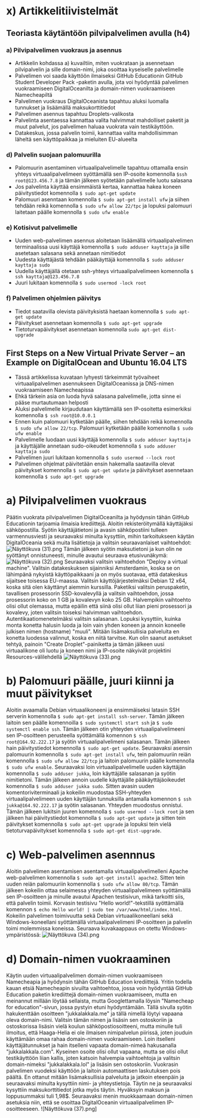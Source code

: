 # x) Artikkelitiivistelmät
## Teoriasta käytäntöön pilvipalvelimen avulla (h4)
### a) Pilvipalvelimen vuokraus ja asennus
- Artikkelin kohdassa a) kuvailtiin, miten vuokrataan ja asennetaan pilvipalvelin ja sille domain-nimi, joka osoittaa kyseiselle palvelimelle
- Palvelimen voi saada käyttöön ilmaiseksi GitHub Educationin GitHub Student Developer Pack -paketin avulla, jota voi hyödyntää palvelimen vuokraamiseen DigitalOceanilta ja domain-nimen vuokraamiseen Namecheapiltä
- Palvelimen vuokraus DigitalOceanista tapahtuu aluksi luomalla tunnukset ja lisäämällä maksukorttitiedot
- Palvelimen asennus tapahtuu Droplets-valikosta
- Palvelinta asentaessa kannattaa valita halvimmat mahdolliset paketit ja muut palvelut, jos palvelimen haluaa vuokrata vain testikäyttöön.
- Datakeskus, jossa palvelin toimii, kannattaa valita mahdollisimman läheltä sen käyttöpaikkaa ja mieluiten EU-alueelta
### d) Palvelin suojaan palomuurilla
- Palomuurin asentaminen virtuaalipalvelimelle tapahtuu ottamalla ensin yhteys virtuaalipalvelimeen syöttämällä sen IP-osoite komennolla
    ```$ssh root@123.456.7.8``` ja tämän jälkeen syötetään palvelimelle luotu salasana
- Jos palvelinta käyttää ensimmäistä kertaa, kannattaa hakea koneen päivitystiedot komennolla
    ```$ sudo apt-get update```
- Palomuuri asenntaan komennolla
    ```$ sudo apt-get install ufw``` ja siihen tehdään reikä komennolla
    ```$ sudo ufw allow 22/tpc``` ja lopuksi palomuuri laitetaan päälle komennolla
    ```$ sudo ufw enable```
### e) Kotisivut palvelimelle
- Uuden web-palvelimen asennus aloitetaan lisäämällä virtuaalipalvelimen terminaalissa uusi käyttäjä komennolla
    ```$ sudo adduser kayttaja``` ja sille asetetaan salasana sekä annetaan nimitiedot
- Uudesta käyttäjästä tehdään pääkäyttäjä komennolla
    ```$ sudo adduser kayttaja sudo```
- Uudella käyttäjällä otetaan ssh-yhteys virtuaalipalvelimeen komennolla
    ```$ ssh kayttaja@123.456.7.8```
- Juuri lukitaan komennolla
    ```$ sudo usermod -lock root```
### f) Palvelimen ohjelmien päivitys
- Tiedot saatavilla olevista päivityksistä haetaan komennolla
    ```$ sudo apt-get update```
- Päivitykset asennetaan komennolla
    ```$ sudo apt-get upgrade```
- Tietoturvapäivitykset asennetaan komennolla
    ```sudo apt-get dist-upgrade```

## First Steps on a New Virtual Private Server – an Example on DigitalOcean and Ubuntu 16.04 LTS
- Tässä artikkelissa kuvataan lyhyesti tärkeimmät työvaiheet virtuaalipalvelimen asennukseen DigitalOceanissa ja DNS-nimen vuokraamiseen Namecheapissa
- Ehkä tärkein asia on luoda hyvä salasana palvelimelle, jotta sinne ei pääse murtautumaan helposti
- Aluksi palvelimelle kirjaudutaan käyttämällä sen IP-osoitetta esimerkiksi komennolla
    ```$ ssh root@10.0.0.1```
- Ennen kuin palomuuri kytketään päälle, siihen tehdään reikä komennolla
    ```$ sudo ufw allow 22/tcp```. Palomuuri kytketään päälle komennolla
    ```$ sudo ufw enable```
- Palvelimelle luodaan uusi käyttäjä komennolla
    ```$ sudo adduser kayttaja``` ja käyttäjälle annetaan sudo-oikeudet komennolla
    ```$ sudo adduser kayttaja sudo```
- Palvelimen juuri lukitaan komennolla
    ```$ sudo usermod --lock root```
- Palvelimen ohjelmat päivitetään ensin hakemalla saatavilla olevat päivitykset komennolla
    ```$ sudo apt-get update``` ja päivitykset asennetaan komennolla
    ```$ sudo apt-get upgrade```

# a) Pilvipalvelimen vuokraus
Päätin vuokrata pilvipalvelimen DigitalOceanilta ja hyödynsin tähän GitHub Educationin tarjoamia ilmaisia krediittejä. Aloitin rekisteröitymällä käyttäjäksi sähköpostilla. Syötin käyttäjätietoni ja avasin sähköpostiini tulleen varmennusviesti ja seuraavaksi minulta kysyttiin, mihin tarkoitukseen käytän DigitalOceania sekä muita lisätietoja ja valitsin seuraavanlaiset vaihtoehdot:
![Näyttökuva (31).png](https://github.com/JukkaLak/h4MaailmaKuulee/blob/main/N%C3%A4ytt%C3%B6kuva%20(31).png)
Tämän jälkeen syötin maksutietoni ja kun olin ne syöttänyt onnistuneesti, minulle avautui seuraava etusivunäkymä:
![Näyttökuva (32).png](https://github.com/JukkaLak/h4MaailmaKuulee/blob/main/N%C3%A4ytt%C3%B6kuva%20(32).png)
Seuraavaksi valitsin vaihtoehdon "Deploy a virtual machine". Valitsin datakeskuksen sijainniksi Amsterdamin, koska se on lähimpänä nykyistä käyttöpaikkaani ja on myös suotavaa, että datakeskus sijaitsee toisessa EU-maassa. Valitsin käyttöjärjestelmäksi Debian 12 x64, koska sitä olen käyttänyt aiemmin kurssilla. Paketiksi valitsin peruspaketin, tavallisen prosessorin SSD-kovalevyllä ja valitsin vaihtoehdon, jossa prosessorin koko on 1 GB ja kovalevyn koko 25 GB. Halvempikin vaihtoehto olisi ollut olemassa, mutta epäilin että siinä olisi ollut liian pieni prosessori ja kovalevy, joten valitsin toiseksi halvimman vaihtoehdon. Autentikaatiomenetelmäksi valitsin salasanan. Lopuksi kysyttiin, kuinka monta konetta halusin luoda ja loin vain yhden koneen ja annoin koneelle julkisen nimen (hostname) "muuli". Mitään lisämaksullisia palveluita en konetta luodessa valinnut, koska en niitä tarvitse. Kun olin saanut asetukset tehtyä, painoin "Create Droplet"-painiketta ja tämän jälkeen uusi virtuaalikone oli luotu ja koneen nimi ja IP-osoite näkyivät projektini Resources-välilehdellä
![Näyttökuva (33).png](https://github.com/JukkaLak/h4MaailmaKuulee/blob/main/N%C3%A4ytt%C3%B6kuva%20(33).png)

# b) Palomuuri päälle, juuri kiinni ja muut päivitykset
Aloitin avaamalla Debian virtuaalikoneeni ja ensimmäiseksi latasin SSH serverin komennolla
    ```$ sudo apt-get install ssh-server```. Tämän jälkeen laitoin sen päälle komennoilla
    ```$ sudo systemctl start ssh``` ja 
    ```$ sudo systemctl enable ssh```.
Tämän jälkeen otin yhteyden virtuaalipalvelimeeni sen IP-osoitteen perusteella syöttämällä komennon
    ```$ ssh root@164.92.222.17``` ja syötin virtuaalipalvelimeni salasanan. Tämän jälkeen hain päivitystiedot komennolla
    ```$ sudo apt-get update```. Seuraavaksi asensin palomuurin komennolla
    ```$ sudo apt-get install ufw```, tein palomuuriin reiän komennolla
    ```$ sudo ufw allow 22/tcp``` ja laitoin palomuurin päälle komennolla 
    ```$ sudo ufw enable```. Seuraavaksi loin virtuaalipalvelimelle uuden käyttäjän komennolla
    ```$ sudo adduser jukka```, loin käyttäjälle salasanan ja syötin nimitietoni. Tämän jälkeen annoin uudelle käyttäjälle pääkäyttäjäoikeudet komennolla
    ```$ sudo adduser jukka sudo```. Sitten avasin uuden komentoriviterminaali ja kokeilin muodostaa SSH-yhteyden virtuaalipalvelimeen uuden käyttäjän tunnuksilla antamalla komennon
    ```$ ssh jukka@164.92.222.17``` ja syötin salasanan. Yhteyden muodostus onnistui. Tämän jälkeen lukitsin juuren komennolla
    ```$ sudo usermod --lock root``` ja sen jälkeen hai päivitystiedot komennolla
    ```$ sudo apt-get update``` ja sitten tein päivitykset komennolla
    ```$ sudo apt-get upgrade``` ja lopuksi tein vielä tietoturvapäivitykset komennolla
    ```$ sudo apt-get dist-upgrade```.

# c) Web-palvelimen asennnus
Aloitin palvelimen asentamisen asentamalla virtuaalipalvelimelleni Apache web-palvelimen komennolla
    ```$ sudo apt-get install apache2```. Sitten tein uuden reiän palomuuriin komennolla
    ```$ sudo ufw allow 80/tcp```. Tämän jälkeen kokeilin ottaa selaimessa yhteyden virtuaalipalvelimeen syöttämällä sen IP-osoitteen ja minulle avautui Apachen testisivun, mikä tarkoitti siis, että palvelin toimii. Korvasin testisivu "Hello world!"-tekstillä syöttämällä komennon
    ```$ echo Hello world! | sudo tee /var/www/html/index.html```. Kokeilin palvelimen toimivuutta sekä Debian virtuaalikoneellani sekä Windows-koneellani syöttämällä virtuaalipalvelimeni IP-osoitteen ja palvelin toimi molemmissa koneissa. Seuraava kuvakaappaus on otettu Windows-ympäristössä:
![Näyttökuva (34).png](https://github.com/JukkaLak/h4MaailmaKuulee/blob/main/N%C3%A4ytt%C3%B6kuva%20(34).png)

# d) Domain-nimen vuokraaminen
Käytin uuden virtuaalipalvelimen domain-nimen vuokraamiseen Namecheapia ja hyödynsin tähän GitHub Education krediittejä. Yritin todella kauan etsiä Namecheapin sivuilta vaihtoehtoa, jossa voin hyödyntää GitHub Education paketin krediittejä domain-nimen vuokraamiseen, mutta en meinannut millään löytää sellaista, mutta Googlettamalla löysin "Namecheap for education"-sivun, jossa pystyin etuni hyödyntämään. Tällä sivulla syötin hakukenttään osoitteen "jukkalakkala.me" ja tällä nimellä löytyi vapaana oleva domain-nimi. Valitsin tämän nimen ja lisäsin sen ostoskoriin ja ostoskorissa lisäsin vielä koulun sähköpostiosoitteeni, mutta minulle tuli ilmoitus, että Haaga-Helia ei ole ilmaisen nimipalvelun piirissä, joten jouduin käyttämään omaa rahaa domain-nimen vuokraamiseen. Loin itselleni käyttäjätunnukset ja hain itselleni vapaata domain-nimeä hakusanalla "jukkalakkala.com". Kyseinen osoite olisi ollut vapaana, mutta se olisi ollut testikäyttöön liian kallis, joten katsoin halvempia vaihtoehtoja ja valitsin domain-nimeksi "jukkalakkala.lol" ja lisäsin sen ostoskoriin. Vuokrasin palvelimen vuodeksi käyttöön ja laitoin automaattisen laskutuksen pois päältä. En ottanut mitään lisämaksullisia palveluita ja jatkoin eteenpäin ja seuraavaksi minulta kysyttiin nimi- ja yhteystietoja. Täytin ne ja seuraavaksi kysyttiin maksukorttitiedot jotka myös täytin. Hyväksyin maksun ja loppusummaksi tuli 1,98$. Seuraavaksi menin muokkaamaan domain-nimen asetuksia niin, että se osoittaa DigitalOceanin virtuaalipalvelimen IP-osoitteeseen.
![Näyttökuva (37).png]





  
